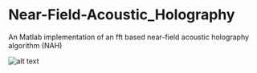 # Near-Field-Acoustic_Holography
An Matlab implementation of an fft based near-field acoustic holography algorithm (NAH)

![alt text](ani.gif)
